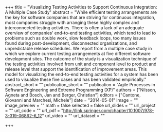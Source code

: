 +++
title = "Visualizing Testing Activities to Support Continuous Integration: A Multiple Case Study"
abstract = "While efficient testing arrangements are the key for software companies that are striving for continuous integration, most companies struggle with arranging these highly complex and interconnected testing activities. There is often a lack of an adequate overview of companies' end-to-end testing activities, which tend to lead to problems such as double work, slow feedback loops, too many issues found during post-development, disconnected organizations, and unpredictable release schedules. We report from a multiple case study in which we explore current testing arrangements at five different software development sites. The outcome of the study is a visualization technique of the testing activities involved from unit and component level to product and release level that support the identification of improvement areas. This model for visualizing the end-to-end testing activities for a system has been used to visualize these five cases and has been validated empirically."
abstract_short = ""
publication_short = ""
publication = "Agile Processes in Software Engineering and Extreme Programming (XP)"
authors = ["Nilsson, Agneta and Bosch, Jan and Berger, Christian"]
editors = ["Cantone, Giovanni and Marchesi, Michele"]
date = "2014-05-01"
image = ""
image_preview = ""
math = false
selected = false
url_slides = ""
url_project = ""
url_code = ""
url_pdf = "http://link.springer.com/chapter/10.1007/978-3-319-06862-6_12"
url_video = ""
url_dataset = ""

+++
